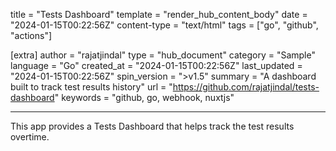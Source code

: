 title = "Tests Dashboard"
template = "render_hub_content_body"
date = "2024-01-15T00:22:56Z"
content-type = "text/html"
tags = ["go", "github", "actions"]

[extra]
author = "rajatjindal"
type = "hub_document"
category = "Sample"
language = "Go"
created_at = "2024-01-15T00:22:56Z"
last_updated = "2024-01-15T00:22:56Z"
spin_version = ">v1.5"
summary =  "A dashboard built to track test results history"
url = "https://github.com/rajatjindal/tests-dashboard"
keywords = "github, go, webhook, nuxtjs"

---

This app provides a Tests Dashboard that helps track the test results overtime.